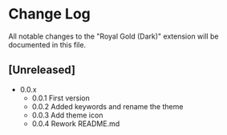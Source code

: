 # Change Log

All notable changes to the "Royal Gold (Dark)" extension will be documented in this file.

## [Unreleased]

- 0.0.x
    - 0.0.1 First version
    - 0.0.2 Added keywords and rename the theme
    - 0.0.3 Add theme icon
    - 0.0.4 Rework README.md

